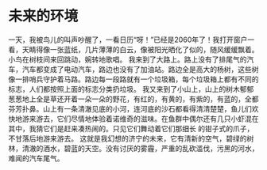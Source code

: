 # 未来的环境
一天，我被鸟儿的叫声吵醒了，一看日历“呀！”已经是2060年了！我打开窗户一看，天睛得像一张蓝纸，几片薄薄的白云，像被阳光晒化了似的，随风缓缓飘着。小鸟在树枝间来回跳动，婉转地歌唱。
我来到了大路上。路上没有了排尾气的汽车，汽车都变成了电动汽车，路边也没有了加油站。路边全是高大的杨树，这些树像一排哨兵守护着马路。路边每一段路就有一个垃圾箱，每个垃圾箱上都有不同的标志，人们都按照上面的标志分类扔垃圾。
我又来到了小山上，山上的树木郁郁葱葱地上全是草还开着一朵一朵的野花，有红的，有黄的，有紫的，有蓝的，全都芬芳扑鼻。山上有一条清澈见底的小河，连河底的沙石都看得清清楚楚，鱼儿们欢快地游来游去，它们尽情地体验着诺维奇的滋味。在鱼群中偶尔还有几只小虾混在其中，我猜它们是赶来凑热闹的。只见它们舞动着它们那细长 的钳子式的爪子，不甘落后地游来游去。
这就是我幻想的济宁的未来，它有清新的空气，碧绿的树林，清澈的酒水，碧蓝的天空。没有讨厌的雾霾，严重的乱砍滥伐，污黑的河水，难闻的汽车尾气。
